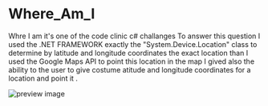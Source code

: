 # Where_Am_I

Whre I am it's one of the code clinic c# challanges
To answer this question I used the .NET FRAMEWORK exactly the "System.Device.Location" class to  determine by latitude and longitude coordinates the exact location 
than I used the Google Maps API to point this location in the map 
I gived also the ability to the user to give costume atitude and longitude coordinates for a location and point it .


![preview image](https://github.com/abderrazzaq-laanoui/Where_Am_I/master/preview.png?raw=true)


